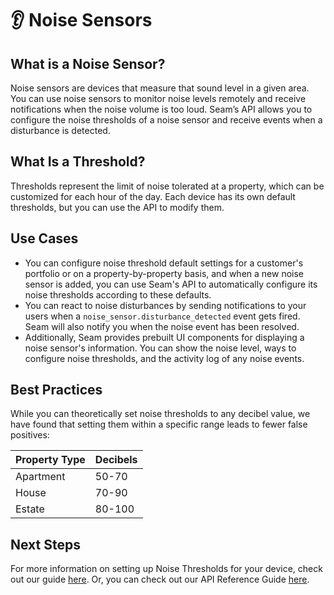 # 👂 Noise Sensors

## What is a Noise Sensor?

Noise sensors are devices that measure that sound level in a given area. You can use noise sensors to monitor noise levels remotely and receive notifications when the noise volume is too loud. Seam’s API allows you to configure the noise thresholds of a noise sensor and receive events when a disturbance is detected.

## What Is a Threshold?

Thresholds represent the limit of noise tolerated at a property, which can be customized for each hour of the day. Each device has its own default thresholds, but you can use the API to modify them.

## Use Cases

* You can configure noise threshold default settings for a customer's portfolio or on a property-by-property basis, and when a new noise sensor is added, you can use Seam's API to automatically configure its noise thresholds according to these defaults.
* You can react to noise disturbances by sending notifications to your users when a `noise_sensor.disturbance_detected` event gets fired. Seam will also notify you when the noise event has been resolved.
* Additionally, Seam provides prebuilt UI components for displaying a noise sensor's information. You can show the noise level, ways to configure noise thresholds, and the activity log of any noise events.

## **Best Practices**

While you can theoretically set noise thresholds to any decibel value, we have found that setting them within a specific range leads to fewer false positives:

| Property Type | Decibels |
| ------------- | -------- |
| Apartment     | 50-70    |
| House         | 70-90    |
| Estate        | 80-100   |

## **Next Steps**

For more information on setting up Noise Thresholds for your device, check out our guide [here](configure-noise-threshold-settings.md). Or, you can check out our API Reference Guide [here](https://www.notion.so/Noise-Sensor-API-Reference-fb3e1a28ff6240b990d7230edb1dada3?pvs=21).
